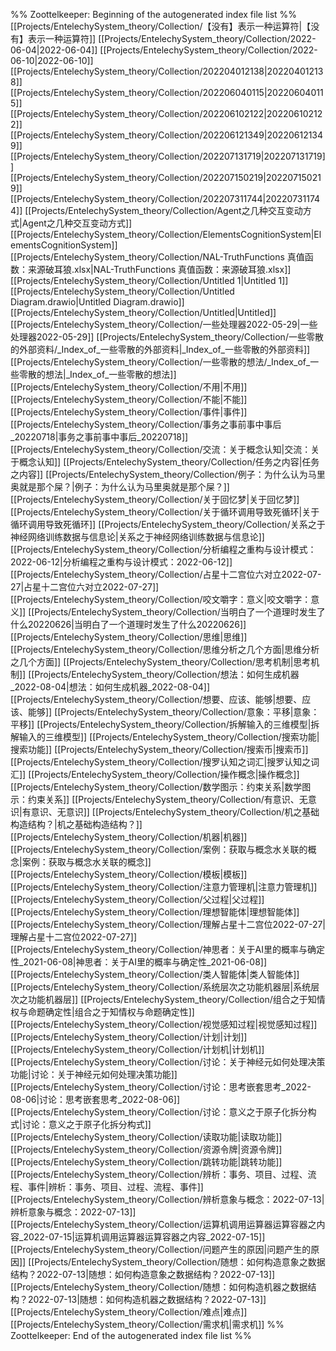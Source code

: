 %% Zoottelkeeper: Beginning of the autogenerated index file list  %%
 [[Projects/EntelechySystem_theory/Collection/【没有】表示一种运算符|【没有】表示一种运算符]]
 [[Projects/EntelechySystem_theory/Collection/2022-06-04|2022-06-04]]
 [[Projects/EntelechySystem_theory/Collection/2022-06-10|2022-06-10]]
 [[Projects/EntelechySystem_theory/Collection/202204012138|202204012138]]
 [[Projects/EntelechySystem_theory/Collection/202206040115|202206040115]]
 [[Projects/EntelechySystem_theory/Collection/202206102122|202206102122]]
 [[Projects/EntelechySystem_theory/Collection/202206121349|202206121349]]
 [[Projects/EntelechySystem_theory/Collection/202207131719|202207131719]]
 [[Projects/EntelechySystem_theory/Collection/202207150219|202207150219]]
 [[Projects/EntelechySystem_theory/Collection/202207311744|202207311744]]
 [[Projects/EntelechySystem_theory/Collection/Agent之几种交互变动方式|Agent之几种交互变动方式]]
 [[Projects/EntelechySystem_theory/Collection/ElementsCognitionSystem|ElementsCognitionSystem]]
 [[Projects/EntelechySystem_theory/Collection/NAL-TruthFunctions 真值函数：来源破耳狼.xlsx|NAL-TruthFunctions 真值函数：来源破耳狼.xlsx]]
 [[Projects/EntelechySystem_theory/Collection/Untitled 1|Untitled 1]]
 [[Projects/EntelechySystem_theory/Collection/Untitled Diagram.drawio|Untitled Diagram.drawio]]
 [[Projects/EntelechySystem_theory/Collection/Untitled|Untitled]]
 [[Projects/EntelechySystem_theory/Collection/一些处理器2022-05-29|一些处理器2022-05-29]]
 [[Projects/EntelechySystem_theory/Collection/一些零散的外部资料/_Index_of_一些零散的外部资料|_Index_of_一些零散的外部资料]]
 [[Projects/EntelechySystem_theory/Collection/一些零散的想法/_Index_of_一些零散的想法|_Index_of_一些零散的想法]]
 [[Projects/EntelechySystem_theory/Collection/不用|不用]]
 [[Projects/EntelechySystem_theory/Collection/不能|不能]]
 [[Projects/EntelechySystem_theory/Collection/事件|事件]]
 [[Projects/EntelechySystem_theory/Collection/事务之事前事中事后_20220718|事务之事前事中事后_20220718]]
 [[Projects/EntelechySystem_theory/Collection/交流：关于概念认知|交流：关于概念认知]]
 [[Projects/EntelechySystem_theory/Collection/任务之内容|任务之内容]]
 [[Projects/EntelechySystem_theory/Collection/例子：为什么认为马里奥就是那个屎？|例子：为什么认为马里奥就是那个屎？]]
 [[Projects/EntelechySystem_theory/Collection/关于回忆梦|关于回忆梦]]
 [[Projects/EntelechySystem_theory/Collection/关于循环调用导致死循环|关于循环调用导致死循环]]
 [[Projects/EntelechySystem_theory/Collection/关系之于神经网络训练数据与信息论|关系之于神经网络训练数据与信息论]]
 [[Projects/EntelechySystem_theory/Collection/分析编程之重构与设计模式：2022-06-12|分析编程之重构与设计模式：2022-06-12]]
 [[Projects/EntelechySystem_theory/Collection/占星十二宫位六对立2022-07-27|占星十二宫位六对立2022-07-27]]
 [[Projects/EntelechySystem_theory/Collection/咬文嚼字：意义|咬文嚼字：意义]]
 [[Projects/EntelechySystem_theory/Collection/当明白了一个道理时发生了什么20220626|当明白了一个道理时发生了什么20220626]]
 [[Projects/EntelechySystem_theory/Collection/思维|思维]]
 [[Projects/EntelechySystem_theory/Collection/思维分析之几个方面|思维分析之几个方面]]
 [[Projects/EntelechySystem_theory/Collection/思考机制|思考机制]]
 [[Projects/EntelechySystem_theory/Collection/想法：如何生成机器_2022-08-04|想法：如何生成机器_2022-08-04]]
 [[Projects/EntelechySystem_theory/Collection/想要、应该、能够|想要、应该、能够]]
 [[Projects/EntelechySystem_theory/Collection/意象：平移|意象：平移]]
 [[Projects/EntelechySystem_theory/Collection/拆解输入的三维模型|拆解输入的三维模型]]
 [[Projects/EntelechySystem_theory/Collection/搜索功能|搜索功能]]
 [[Projects/EntelechySystem_theory/Collection/搜索币|搜索币]]
 [[Projects/EntelechySystem_theory/Collection/搜罗认知之词汇|搜罗认知之词汇]]
 [[Projects/EntelechySystem_theory/Collection/操作概念|操作概念]]
 [[Projects/EntelechySystem_theory/Collection/数学图示：约束关系|数学图示：约束关系]]
 [[Projects/EntelechySystem_theory/Collection/有意识、无意识|有意识、无意识]]
 [[Projects/EntelechySystem_theory/Collection/机之基础构造结构？|机之基础构造结构？]]
 [[Projects/EntelechySystem_theory/Collection/机器|机器]]
 [[Projects/EntelechySystem_theory/Collection/案例：获取与概念水关联的概念|案例：获取与概念水关联的概念]]
 [[Projects/EntelechySystem_theory/Collection/模板|模板]]
 [[Projects/EntelechySystem_theory/Collection/注意力管理机|注意力管理机]]
 [[Projects/EntelechySystem_theory/Collection/父过程|父过程]]
 [[Projects/EntelechySystem_theory/Collection/理想智能体|理想智能体]]
 [[Projects/EntelechySystem_theory/Collection/理解占星十二宫位2022-07-27|理解占星十二宫位2022-07-27]]
 [[Projects/EntelechySystem_theory/Collection/神思者：关于AI里的概率与确定性_2021-06-08|神思者：关于AI里的概率与确定性_2021-06-08]]
 [[Projects/EntelechySystem_theory/Collection/类人智能体|类人智能体]]
 [[Projects/EntelechySystem_theory/Collection/系统层次之功能机器层|系统层次之功能机器层]]
 [[Projects/EntelechySystem_theory/Collection/组合之于知情权与命题确定性|组合之于知情权与命题确定性]]
 [[Projects/EntelechySystem_theory/Collection/视觉感知过程|视觉感知过程]]
 [[Projects/EntelechySystem_theory/Collection/计划|计划]]
 [[Projects/EntelechySystem_theory/Collection/计划机|计划机]]
 [[Projects/EntelechySystem_theory/Collection/讨论：关于神经元如何处理决策功能|讨论：关于神经元如何处理决策功能]]
 [[Projects/EntelechySystem_theory/Collection/讨论：思考嵌套思考_2022-08-06|讨论：思考嵌套思考_2022-08-06]]
 [[Projects/EntelechySystem_theory/Collection/讨论：意义之于原子化拆分构式|讨论：意义之于原子化拆分构式]]
 [[Projects/EntelechySystem_theory/Collection/读取功能|读取功能]]
 [[Projects/EntelechySystem_theory/Collection/资源令牌|资源令牌]]
 [[Projects/EntelechySystem_theory/Collection/跳转功能|跳转功能]]
 [[Projects/EntelechySystem_theory/Collection/辨析：事务、项目、过程、流程、事件|辨析：事务、项目、过程、流程、事件]]
 [[Projects/EntelechySystem_theory/Collection/辨析意象与概念：2022-07-13|辨析意象与概念：2022-07-13]]
 [[Projects/EntelechySystem_theory/Collection/运算机调用运算器运算容器之内容_2022-07-15|运算机调用运算器运算容器之内容_2022-07-15]]
 [[Projects/EntelechySystem_theory/Collection/问题产生的原因|问题产生的原因]]
 [[Projects/EntelechySystem_theory/Collection/随想：如何构造意象之数据结构？2022-07-13|随想：如何构造意象之数据结构？2022-07-13]]
 [[Projects/EntelechySystem_theory/Collection/随想：如何构造机器之数据结构？2022-07-13|随想：如何构造机器之数据结构？2022-07-13]]
 [[Projects/EntelechySystem_theory/Collection/难点|难点]]
 [[Projects/EntelechySystem_theory/Collection/需求机|需求机]]
%% Zoottelkeeper: End of the autogenerated index file list  %%
